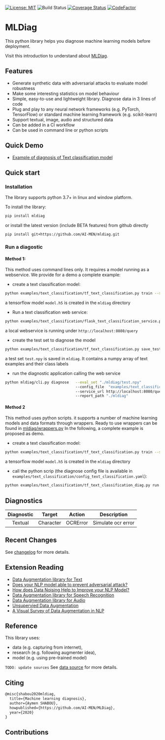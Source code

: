 [![License: MIT](https://img.shields.io/badge/License-MIT-yellow.svg)](https://opensource.org/licenses/MIT)
![Build Status](https://github.com/AI-MEN/MLDiag/workflows/mldiag/badge.svg)
[![Coverage Status](https://codecov.io/gh/AI-MEN/MLDiag/branch/master/graph/badge.svg)](https://codecov.io/gh/AI-MEN/MLDiag) 
[![CodeFactor](https://www.codefactor.io/repository/github/AI-MEN/MLDiag/badge)](https://www.codefactor.io/repository/github/AI-MEN/MLDiag)

# MLDiag

This python library helps you diagnose machine learning models before deployment. 

Visit this introduction to understand about [MLDiag](https://github.com/AI-MEN/MLDiag/blob/master/blog/MLdiag.md). 


## Features
*   Generate synthetic data with adversarial attacks to evaluate model robustness
*   Make some interesting statistics on model behaviour
*   Simple, easy-to-use and lightweight library. Diagnose data in 3 lines of code
*   Plug and play to any neural network frameworks (e.g. PyTorch, TensorFlow) or standard machine learning framework (e.g. scikit-learn)
*   Support textual, image, audio and structured data
*   Can be added in a CI workflow
*   Can be used in command line or python scripts

    
## Quick Demo
*   [Example of diagnosis of Text classification model](https://github.com/AI-MEN/mldiag/blob/master/examples/tf_text_classification_diag.py)

## Quick start

### Installation
The library supports python 3.7+ in linux and window platform.

To install the library:
```bash
pip install mldiag
```
or install the latest version (include BETA features) from github directly
```bash
pip install git+https://github.com/AI-MEN/mldiag.git
```
### Run a diagostic

#### Method 1: 

This method uses command lines only. 
It requires a model running as a webservice.
We provide for a demo a complete example:

- create a text classification model:
```bash
python examples/text_classification/tf_text_classification.py train --save_model_path=./mldiag
```
a tensorflow model `model.h5` is created in the `mldiag` directory
- Run a text classification web service:
```bash
python examples/text_classification/flask_text_classification_service.py ./mldiag/model.h5
```
a local webservice is running under `http://localhost:8080/query`
- create the test set to diagnose the model
```bash
python examples/text_classification/tf_text_classification.py save_test_set --out_path=./mldiag
```
a test set `test.npy` is saved in `mldiag`. 
It contains a numpy array of text examples and their class labels
- run the diagnostic application calling the web service
```bash
python mldiag/cli.py diagnose   --eval_set "./mldiag/test.npy" 
                                --config_file  "examples/text_classification/config_text_classification.yaml" 
                                --service_url http://localhost:8080/query
                                --report_path "./mldiag"
```

#### Method 2
This method uses python scripts.
it supports a number of machine learning models and data formats through wrappers.
Ready to use wrappers can be found in [mldiag/wrappers.py](https://github.com/AI-MEN/MLDiag/blob/master/mldiag/wrappers.py)
In the following, a complete example is proposed as demo.

- create a text classification model:
```bash
python examples/text_classification/tf_text_classification.py train --save_model_path=./mldiag
```
a tensorflow model `model.h5` is created in the `mldiag` directory
- call the  python scrip (the diagnose config file is available in `examples/text_classification/config_text_classification.yaml`):
```bash
python examples/text_classification/tf_text_classification_diag.py run --model_path=./mldiag/model.h5 --repor_path=./mldiag
```
## Diagnostics
| Diagnostic | Target | Action | Description |
|:---:|:---:|:---:|:---:|
|Textual| Character | OCRError | Simulate ocr error |




## Recent Changes

See [changelog](https://github.com/AI-MEN/mldiag/blob/master/CHANGE.md) for more details.

## Extension Reading
*   [Data Augmentation library for Text](https://towardsdatascience.com/data-augmentation-library-for-text-9661736b13ff)
*   [Does your NLP model able to prevent adversarial attack?](https://medium.com/hackernoon/does-your-nlp-model-able-to-prevent-adversarial-attack-45b5ab75129c)
*   [How does Data Noising Help to Improve your NLP Model?](https://medium.com/towards-artificial-intelligence/how-does-data-noising-help-to-improve-your-nlp-model-480619f9fb10)
*   [Data Augmentation library for Speech Recognition](https://towardsdatascience.com/data-augmentation-for-speech-recognition-e7c607482e78)
*   [Data Augmentation library for Audio](https://towardsdatascience.com/data-augmentation-for-audio-76912b01fdf6)
*   [Unsupervied Data Augmentation](https://medium.com/towards-artificial-intelligence/unsupervised-data-augmentation-6760456db143)
*   [A Visual Survey of Data Augmentation in NLP](https://amitness.com/2020/05/data-augmentation-for-nlp/)


## Reference
This library uses:
* data (e.g. capturing from internet),
* research (e.g. following augmenter idea), 
* model (e.g. using pre-trained model) 

`TODO: update sources`
See [data source](https://github.com/AI-MEN/MLDiag/SOURCE.md) for more details.

## Citing

```latex
@misc{shabou2020mldiag,
  title={Machine learning diagnosis},
  author={Aymen SHABOU},
  howpublished={https://github.com/AI-MEN/MLDiag},
  year={2020}
}
```

## Contributions